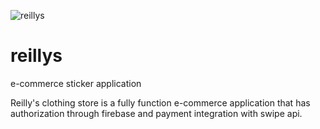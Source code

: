 ![reillys](https://media.giphy.com/media/dZiKUEq4UoBJ2hbsWW/giphy.gif)

# reillys
e-commerce sticker application

Reilly's clothing store is a fully function e-commerce application that has authorization through firebase and payment integration with swipe api. 
